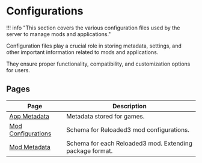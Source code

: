 # Configurations

!!! info "This section covers the various configuration files used by the server to manage mods and applications."

Configuration files play a crucial role in storing metadata, settings, and other important
information related to mods and applications.

They ensure proper functionality, compatibility, and customization options for users.

## Pages

| Page                                     | Description                                              |
| ---------------------------------------- | -------------------------------------------------------- |
| [App Metadata][app-metadata]             | Metadata stored for games.                               |
| [Mod Configurations][mod-configurations] | Schema for Reloaded3 mod configurations.                 |
| [Mod Metadata][mod-metadata]             | Schema for each Reloaded3 mod. Extending package format. |

<!-- Links -->
[app-metadata]: ./App-Metadata.md
[mod-configurations]: ./Mod-Configurations.md
[mod-metadata]: ./Mod-Metadata.md